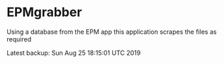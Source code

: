 # EPMgrabber
Using a database from the EPM app this application scrapes the files as required


Latest backup: Sun Aug 25 18:15:01 UTC 2019

